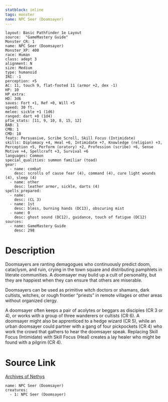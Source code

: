 ```yaml
---
statblock: inline
tags: monster
name: NPC Seer (Doomsayer)
---
```

```statblock
layout: Basic Pathfinder 1e Layout
source:  "GameMastery Guide"
Monster_CR: 1
name: NPC Seer (Doomsayer)
Monster_XP: 400
race: Human
class: adept 3
alignment: N
size: Medium
type: humanoid
INI: -1
perception: +5
AC: 11, touch 9, flat-footed 11 (armor +2, dex -1)
HP: 10
HP_extra: 
HD: 3d6
saves: Fort +1, Ref +0, Will +5
speed: 30 ft.
melee: sickle +1 (1d6)
ranged: dart +0 (1d4)
pf1e_stats: [11, 9, 10, 8, 15, 12]
BAB: 1
CMB: 1
CMD: 10
feats: Persuasive, Scribe Scroll, Skill Focus (Intimidate)
skills: Diplomacy +4, Heal +6, Intimidate +7, Knowledge (religion) +3, Perception +5, Perform (oratory) +2, Profession (scribe) +6, Sense Motive +4, Spellcraft +3, Survival +6
languages: Common
special_qualities: summon familiar (toad)
gear:
  - name: combat
    desc: scrolls of cause fear (4), command (4), cure light wounds (4), sleep (4)
  - name: other
    desc: leather armor, sickle, darts (4)
spells_prepared:
  - name:
    desc: (CL 3)
  - name: 1st
    desc: bless, burning hands (DC13), obscuring mist
  - name: 0
    desc: ghost sound (DC12), guidance, touch of fatigue (DC12)
sources:
  - name: GameMastery Guide
    desc: 298
```
# Description
Doomsayers are ranting demagogues who continuously predict doom, cataclysm, and ruin, crying in the town square and distributing pamphlets in literate communities. A doomsayer may build up a cult of personality, but they are happiest when they can ensure that others are miserable.

Doomsayers can be used as primitive witch doctors or shamans, dark cultists, witches, or rough frontier “priests” in remote villages or other areas without organized clergy.

A doomsayer often keeps a pair of acolytes or beggars as disciples (CR 3 or 4), or works with a group of three wanderers or cultists (CR 6). A doomsayer might also be apprenticed to a hedge wizard (CR 5), while an urban doomsayer could partner with a gang of four pickpockets (CR 4) who work the crowd that gathers to hear the doomsayer speak. Replacing Skill Focus (Intimidate) with Skill Focus (Heal) creates a lay healer who might be found with a pilgrim (CR 4).
# Source Link
[Archives of Nethys](https://aonprd.com/NPCDisplay.aspx?ItemName=Seer%20(Doomsayer))
```encounter-table
name: NPC Seer (Doomsayer)
creatures:
  - 1: NPC Seer (Doomsayer)
```
